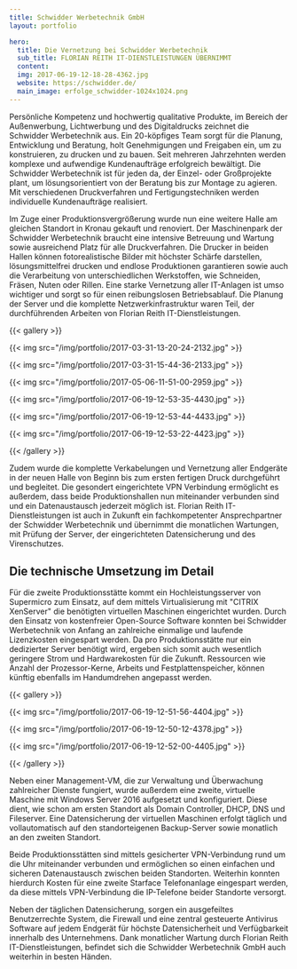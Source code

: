 ```yaml
---
title: Schwidder Werbetechnik GmbH
layout: portfolio

hero:
  title: Die Vernetzung bei Schwidder Werbetechnik
  sub_title: FLORIAN REITH IT-DIENSTLEISTUNGEN ÜBERNIMMT
  content:
  img: 2017-06-19-12-18-28-4362.jpg
  website: https://schwidder.de/
  main_image: erfolge_schwidder-1024x1024.png
---
```


Persönliche Kompetenz und hochwertig qualitative Produkte, im Bereich der Außenwerbung, Lichtwerbung und des Digitaldrucks zeichnet die Schwidder Werbetechnik aus. Ein 20-köpfiges Team sorgt für die Planung, Entwicklung und Beratung, holt Genehmigungen und Freigaben ein, um zu konstruieren, zu drucken und zu bauen. Seit mehreren Jahrzehnten werden komplexe und aufwendige Kundenaufträge erfolgreich bewältigt. Die Schwidder Werbetechnik ist für jeden da, der Einzel- oder Großprojekte plant, um lösungsorientiert von der Beratung bis zur Montage zu agieren. Mit verschiedenen Druckverfahren und Fertigungstechniken werden individuelle Kundenaufträge realisiert.

Im Zuge einer Produktionsvergrößerung wurde nun eine weitere Halle am gleichen Standort in Kronau gekauft und renoviert. Der Maschinenpark der Schwidder Werbetechnik braucht eine intensive Betreuung und Wartung sowie ausreichend Platz für alle Druckverfahren. Die Drucker in beiden Hallen können fotorealistische Bilder mit höchster Schärfe darstellen, lösungsmittelfrei drucken und endlose Produktionen garantieren sowie auch die Verarbeitung von unterschiedlichen Werkstoffen, wie Schneiden, Fräsen, Nuten oder Rillen. Eine starke Vernetzung aller IT-Anlagen ist umso wichtiger und sorgt so für einen reibungslosen Betriebsablauf. Die Planung der Server und die komplette Netzwerkinfrastruktur waren Teil, der durchführenden Arbeiten von Florian Reith IT-Dienstleistungen.

{{< gallery  >}}

{{< img src="/img/portfolio/2017-03-31-13-20-24-2132.jpg" >}}

{{< img src="/img/portfolio/2017-03-31-15-44-36-2133.jpg" >}}

{{< img src="/img/portfolio/2017-05-06-11-51-00-2959.jpg" >}}

{{< img src="/img/portfolio/2017-06-19-12-53-35-4430.jpg" >}}

{{< img src="/img/portfolio/2017-06-19-12-53-44-4433.jpg" >}}

{{< img src="/img/portfolio/2017-06-19-12-53-22-4423.jpg" >}}

{{< /gallery >}}

Zudem wurde die komplette Verkabelungen und Vernetzung aller Endgeräte in der neuen Halle von Beginn bis zum ersten fertigen Druck durchgeführt und begleitet. Die gesondert eingerichtete VPN Verbindung ermöglicht es außerdem, dass beide Produktionshallen nun miteinander verbunden sind und ein Datenaustausch jederzeit möglich ist. Florian Reith IT-Dienstleistungen ist auch in Zukunft ein fachkompetenter Ansprechpartner der Schwidder Werbetechnik und übernimmt die monatlichen Wartungen, mit Prüfung der Server, der eingerichteten Datensicherung und des Virenschutzes.

## Die technische Umsetzung im Detail

Für die zweite Produktionsstätte kommt ein Hochleistungsserver von Supermicro zum Einsatz, auf dem mittels Virtualisierung mit "CITRIX XenServer" die benötigten virtuellen Maschinen eingerichtet wurden. Durch den Einsatz von kostenfreier Open-Source Software konnten bei Schwidder Werbetechnik von Anfang an zahlreiche einmalige und laufende Lizenzkosten eingespart werden. Da pro Produktionsstätte nur ein dedizierter Server benötigt wird, ergeben sich somit auch wesentlich geringere Strom und Hardwarekosten für die Zukunft. Ressourcen wie Anzahl der Prozessor-Kerne, Arbeits und Festplattenspeicher, können künftig ebenfalls im Handumdrehen angepasst werden.

{{< gallery  >}}

{{< img src="/img/portfolio/2017-06-19-12-51-56-4404.jpg" >}}

{{< img src="/img/portfolio/2017-06-19-12-50-12-4378.jpg" >}}

{{< img src="/img/portfolio/2017-06-19-12-52-00-4405.jpg" >}}

{{< /gallery >}}

Neben einer Management-VM, die zur Verwaltung und Überwachung zahlreicher Dienste fungiert, wurde außerdem eine zweite, virtuelle Maschine mit Windows Server 2016 aufgesetzt und konfiguriert. Diese dient, wie schon am ersten Standort als Domain Controller, DHCP, DNS und Fileserver. Eine Datensicherung der virtuellen Maschinen erfolgt täglich und vollautomatisch auf den standorteigenen Backup-Server sowie monatlich an den zweiten Standort.

Beide Produktionsstätten sind mittels gesicherter VPN-Verbindung rund um die Uhr miteinander verbunden und ermöglichen so einen einfachen und sicheren Datenaustausch zwischen beiden Standorten. Weiterhin konnten hierdurch Kosten für eine zweite Starface Telefonanlage eingespart werden, da diese mittels VPN-Verbindung die IP-Telefone beider Standorte versorgt.

Neben der täglichen Datensicherung, sorgen ein ausgefeiltes Benutzerrechte System, die Firewall und eine zentral gesteuerte Antivirus Software auf jedem Endgerät für höchste Datensicherheit und Verfügbarkeit innerhalb des Unternehmens. Dank monatlicher Wartung durch Florian Reith IT-Dienstleistungen, befindet sich die Schwidder Werbetechnik GmbH auch weiterhin in besten Händen.
